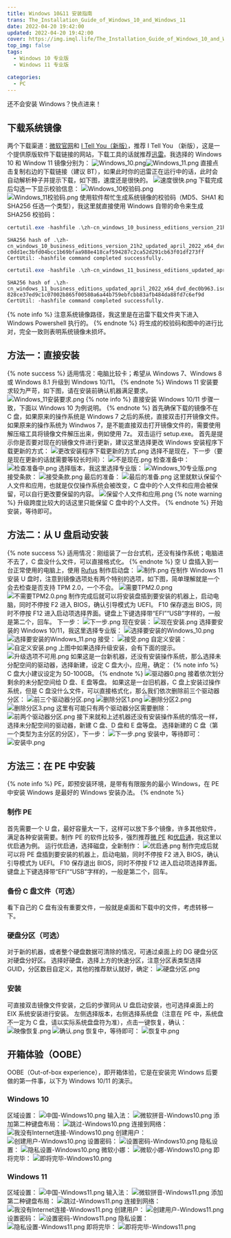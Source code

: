 ```yaml
---
title: Windows 10&11 安装指南
trans: The_Installation_Guide_of_Windows_10_and_Windows_11
date: 2022-04-20 19:42:00
updated: 2022-04-20 19:42:00
cover: https://img.imql.life/The_Installation_Guide_of_Windows_10_and_Windows_11.png
top_img: false
tags:
  - Windows 10 专业版
  - Windows 11 专业版

categories:
  - PC
---
```


还不会安装 Windows？快点进来！

<!-- more -->

## 下载系统镜像

两个下载渠道：[微软官网](https://www.microsoft.com/zh-cn/software-download)和 [I Tell You（新版）](https://next.itellyou.cn)，推荐 I Tell You （新版），这是一个提供原版软件下载链接的网站，下载工具的话就推荐[迅雷](https://www.xunlei.com/index.html)。我选择的 Windows 10 和 Window 11 镜像分别为：
![Windows_10.png](https://cdn.nlark.com/yuque/0/2022/png/8391941/1651659560634-78c2b510-72e4-4a6c-9b50-095436828f0f.png#clientId=u2d1b3fe9-8ada-4&crop=0&crop=0&crop=1&crop=1&from=drop&id=u8605fecb&name=Windows_10.png&originHeight=943&originWidth=1418&originalType=binary&ratio=1&rotation=0&showTitle=false&size=543635&status=done&style=shadow&taskId=uabce3a81-9989-492a-a6a0-fea62a6d852&title=)![Windows_11.png](https://cdn.nlark.com/yuque/0/2022/png/8391941/1651659895743-51419d41-657f-4dd9-91fa-f918dc44d301.png#clientId=u2d1b3fe9-8ada-4&crop=0&crop=0&crop=1&crop=1&from=drop&id=u510bfd37&name=Windows_11.png&originHeight=918&originWidth=1405&originalType=binary&ratio=1&rotation=0&showTitle=false&size=511058&status=done&style=shadow&taskId=u3727d541-53b2-42f4-98ac-9a48eb9316c&title=)
直接点击复制右边的下载链接（建议 BT），如果此时你的迅雷正在运行中的话，此时会自动解析种子并提示下载，如下图，速度还是很快的。
![速度很快.png](https://cdn.nlark.com/yuque/0/2022/png/8391941/1651660159504-f3ae79ef-bf41-4371-9a45-14a316af39f6.png#clientId=u2d1b3fe9-8ada-4&crop=0&crop=0&crop=1&crop=1&from=drop&id=ua8fd8adc&name=%E9%80%9F%E5%BA%A6%E5%BE%88%E5%BF%AB.png&originHeight=850&originWidth=1400&originalType=binary&ratio=1&rotation=0&showTitle=false&size=243272&status=done&style=shadow&taskId=u92d0368e-0afc-4e69-8dba-97df00c9eca&title=)
下载完成后勾选一下显示校验信息：
![Windows_10校验码.png](https://cdn.nlark.com/yuque/0/2022/png/8391941/1651661009433-b5600158-a04c-41ab-8f18-d14018fb2bf5.png#clientId=u2d1b3fe9-8ada-4&crop=0&crop=0&crop=1&crop=1&from=drop&id=u11711454&name=Windows_10%E6%A0%A1%E9%AA%8C%E7%A0%81.png&originHeight=939&originWidth=1401&originalType=binary&ratio=1&rotation=0&showTitle=false&size=426210&status=done&style=shadow&taskId=ub1a95fb1-135e-4eb3-bdc6-7cf4e5d8ab0&title=)![Windows_11校验码.png](https://cdn.nlark.com/yuque/0/2022/png/8391941/1651661179018-fdbd3357-2097-43ba-ab3f-0ad87dea1250.png#clientId=u2d1b3fe9-8ada-4&crop=0&crop=0&crop=1&crop=1&from=drop&id=u19772640&name=Windows_11%E6%A0%A1%E9%AA%8C%E7%A0%81.png&originHeight=938&originWidth=1406&originalType=binary&ratio=1&rotation=0&showTitle=false&size=352472&status=done&style=shadow&taskId=u2ccb9c90-4ce0-4a5c-b606-fc95ae4f347&title=)
使用软件帮忙生成系统镜像的校验码（MD5、SHA1 和 SHA256 任选一个类型），我这里就直接使用 Windows 自带的命令来生成 SHA256 校验码：

```powershell
certutil.exe -hashfile .\zh-cn_windows_10_business_editions_version_21h2_updated_april_2022_x64_dvd_b0024895.iso SHA256
```

```
SHA256 hash of .\zh-cn_windows_10_business_editions_version_21h2_updated_april_2022_x64_dvd_b0024895.iso:
c0dd1ec3bfd04bcc1b69bfaa988e418caf594287c2ca52d291cb63f01df273ff
CertUtil: -hashfile command completed successfully.
```

```powershell
certutil.exe -hashfile .\zh-cn_windows_11_business_editions_updated_april_2022_x64_dvd_dec0b963.iso SHA256
```

```
SHA256 hash of .\zh-cn_windows_11_business_editions_updated_april_2022_x64_dvd_dec0b963.iso:
828ce37ed9c1c07002b865f00580a6a44b759ebfcbb83afb484da88fd7c6ef9d
CertUtil: -hashfile command completed successfully.
```

{% note info %}
注意系统镜像路径，我这里是在迅雷下载文件夹下进入 Windows Powershell 执行的。
{% endnote %}
将生成的校验码和图中的进行比对，完全一致则表明系统镜像未损坏。

## 方法一：直接安装

{% note success %}
适用情况：电脑比较卡；希望从 Windows 7、Windows 8 或 Windows 8.1 升级到 Windows 10/11。
{% endnote %}
Windows 11 安装要求较为严苛，如下图，请在安装前确认机器满足要求。
![Windows_11安装要求.png](https://cdn.nlark.com/yuque/0/2022/png/8391941/1653192899024-76e7ce80-be4d-4db8-b1d1-314d8099b8da.png#clientId=ucd30f78d-a95b-4&crop=0&crop=0&crop=1&crop=1&from=drop&id=u264eb435&name=Windows_11%E5%AE%89%E8%A3%85%E8%A6%81%E6%B1%82.png&originHeight=553&originWidth=700&originalType=binary&ratio=1&rotation=0&showTitle=false&size=24051&status=done&style=shadow&taskId=uae901a8b-3806-4132-a098-21c2787d3cc&title=)
{% note info %}
直接安装 Windows 10/11 步骤一致，下面以 Windows 10 为例说明。
{% endnote %}
首先确保下载的镜像不在 C 盘，如果原来的操作系统是 Windows 7 之后的系统，直接双击打开镜像文件。
如果原来的操作系统为 Windwos 7，是不能直接双击打开镜像文件的，需要使用解压缩工具将镜像文件解压出来，例如使用 7z。
双击运行 setup.exe。
首先是提示你是否要对现在的镜像文件进行更新，建议这里选择更改 Windows 安装程序下载更新的方式：
![更改安装程序下载更新的方式.png](https://cdn.nlark.com/yuque/0/2022/png/8391941/1653193005835-83d5cd4b-2324-4c13-823c-cdcf06b905c5.png#clientId=ucd30f78d-a95b-4&crop=0&crop=0&crop=1&crop=1&from=drop&id=ud862c938&name=%E6%9B%B4%E6%94%B9%E5%AE%89%E8%A3%85%E7%A8%8B%E5%BA%8F%E4%B8%8B%E8%BD%BD%E6%9B%B4%E6%96%B0%E7%9A%84%E6%96%B9%E5%BC%8F.png&originHeight=552&originWidth=700&originalType=binary&ratio=1&rotation=0&showTitle=false&size=23462&status=done&style=shadow&taskId=u2f066937-21b0-4be9-87a0-8409343451e&title=)
选择不是现在，下一步（要是现在更新的话就需要等较长时间）：
![不是现在.png](https://cdn.nlark.com/yuque/0/2022/png/8391941/1653193063078-bf88bed3-365d-4c00-9991-04e7b12de126.png#clientId=ucd30f78d-a95b-4&crop=0&crop=0&crop=1&crop=1&from=drop&id=u9a88c2e0&name=%E4%B8%8D%E6%98%AF%E7%8E%B0%E5%9C%A8.png&originHeight=552&originWidth=700&originalType=binary&ratio=1&rotation=0&showTitle=false&size=28965&status=done&style=shadow&taskId=u0cde076a-0621-4e0a-952c-13e0a41ab96&title=)
检查准备中：
![检查准备中.png](https://cdn.nlark.com/yuque/0/2022/png/8391941/1651929570183-87074aba-6c4b-412d-bc3e-d40d7c2df046.png#clientId=uf28cda61-edb0-4&crop=0&crop=0.0656&crop=1&crop=1&from=paste&height=442&id=u909ec9cc&name=%E6%A3%80%E6%9F%A5%E5%87%86%E5%A4%87%E4%B8%AD.png&originHeight=553&originWidth=700&originalType=binary&ratio=1&rotation=0&showTitle=false&size=9632&status=done&style=shadow&taskId=uf52c8e7c-72f2-4999-bf49-cc43b118920&title=&width=560)
选择版本，我这里选择专业版：
![Windows_10专业版.png](https://cdn.nlark.com/yuque/0/2022/png/8391941/1653193158819-3475e366-f261-4b5e-afb4-d928c51206fb.png#clientId=ucd30f78d-a95b-4&crop=0&crop=0&crop=1&crop=1&from=drop&id=uc8325dc7&name=Windows_10%E4%B8%93%E4%B8%9A%E7%89%88.png&originHeight=444&originWidth=800&originalType=binary&ratio=1&rotation=0&showTitle=false&size=15959&status=done&style=shadow&taskId=u9fd3791e-ba44-41d5-a677-8e847bfae2d&title=)
接受条款：
![接受条款.png](https://cdn.nlark.com/yuque/0/2022/png/8391941/1653193303235-180773fc-25c6-4ed0-9120-b159c95c4a68.png#clientId=ucd30f78d-a95b-4&crop=0&crop=0&crop=1&crop=1&from=drop&id=u8c53764f&name=%E6%8E%A5%E5%8F%97%E6%9D%A1%E6%AC%BE.png&originHeight=553&originWidth=700&originalType=binary&ratio=1&rotation=0&showTitle=false&size=20018&status=done&style=shadow&taskId=u20091a91-83ca-44cb-8d94-7571172b594&title=)
最后的准备：
![最后的准备.png](https://cdn.nlark.com/yuque/0/2022/png/8391941/1651929833265-e34e0788-a74f-4480-b193-e6264b68280f.png#clientId=uf28cda61-edb0-4&crop=0&crop=0.0519&crop=1&crop=1&from=paste&height=443&id=u95e11105&name=%E6%9C%80%E5%90%8E%E7%9A%84%E5%87%86%E5%A4%87.png&originHeight=554&originWidth=700&originalType=binary&ratio=1&rotation=0&showTitle=false&size=13040&status=done&style=shadow&taskId=uf73faea4-0ce2-4f42-8d44-36261a48732&title=&width=560)
这里就默认保留个人文件和应用，也就是仅仅操作系统会被改变，C 盘中的个人文件和应用会被保留，可以自行更改要保留的内容。
![保留个人文件和应用.png](https://cdn.nlark.com/yuque/0/2022/png/8391941/1653193522992-60c5719a-8ab7-48a7-9fd5-9722e8981a26.png#clientId=ucd30f78d-a95b-4&crop=0&crop=0&crop=1&crop=1&from=drop&id=ubcc5ca76&name=%E4%BF%9D%E7%95%99%E4%B8%AA%E4%BA%BA%E6%96%87%E4%BB%B6%E5%92%8C%E5%BA%94%E7%94%A8.png&originHeight=552&originWidth=700&originalType=binary&ratio=1&rotation=0&showTitle=false&size=20361&status=done&style=shadow&taskId=u9e7def5d-7cf2-4f4a-b469-dd91fcc85c4&title=)
{% note warning %}
升级跨度比较大的话这里只能保留 C 盘中的个人文件。
{% endnote %}
开始安装，等待即可。

## 方法二：从 U 盘启动安装

{% note success %}
适用情况：刚组装了一台台式机，还没有操作系统；电脑进不去了，C 盘没什么文件，可以直接格式化。
{% endnote %}
空 U 盘插入到一台正常使用的电脑上，使用 [Rufus](https://rufus.ie/) 制作启动盘：
![制作.png](https://cdn.nlark.com/yuque/0/2022/png/8391941/1651663609040-eeb75f62-6ede-46e0-9f45-a0fdcae4ae6b.png#clientId=u2d1b3fe9-8ada-4&crop=0&crop=0&crop=1&crop=1&from=drop&id=u74261633&name=%E5%88%B6%E4%BD%9C.png&originHeight=758&originWidth=481&originalType=binary&ratio=1&rotation=0&showTitle=false&size=1461590&status=done&style=shadow&taskId=u97d916b9-5a69-4e07-b75d-0cff6b7937e&title=)
在制作 Windows 11 安装 U 盘时，注意到镜像选项处有两个特别的选项，如下图，简单理解就是一个会去检查是否支持 TPM 2.0，一个不会。
![需要TPM2.0.png](https://cdn.nlark.com/yuque/0/2022/png/8391941/1653193606115-08ee5ad1-4482-4411-9f43-a3d94329a7fa.png#clientId=ue905bb14-f39c-4&crop=0&crop=0&crop=1&crop=1&from=drop&id=uca5d64a5&name=%E9%9C%80%E8%A6%81TPM2.0.png&originHeight=751&originWidth=475&originalType=binary&ratio=1&rotation=0&showTitle=false&size=34676&status=done&style=shadow&taskId=u60608b93-4cd2-405a-958c-0b2a7c453d8&title=)
![不需要TPM2.0.png](https://cdn.nlark.com/yuque/0/2022/png/8391941/1653193654993-3b22bb5a-7dc2-4b66-8c43-53a51c882f30.png#clientId=ue905bb14-f39c-4&crop=0&crop=0&crop=1&crop=1&from=drop&id=uc09abd0e&name=%E4%B8%8D%E9%9C%80%E8%A6%81TPM2.0.png&originHeight=751&originWidth=475&originalType=binary&ratio=1&rotation=0&showTitle=false&size=34548&status=done&style=shadow&taskId=u0e85fa55-1dca-4332-9656-fa4d9ea7c6d&title=)
制作完成后就可以将安装盘插到要安装的机器上，启动电脑，同时不停按 F2 进入 BIOS，确认引导模式为 UEFI。
F10 保存退出 BIOS，同时不停按 F12 进入启动项选择界面。键盘上下键选择带“EFI”“USB”字样的，一般是第二个，回车。
下一步：
![下一步.png](https://cdn.nlark.com/yuque/0/2022/png/8391941/1651666953977-0aae1d40-08e7-40af-af04-337c1d4e6c8e.png#clientId=u2d1b3fe9-8ada-4&crop=0&crop=0&crop=1&crop=1&from=drop&id=u38744114&name=%E4%B8%8B%E4%B8%80%E6%AD%A5.png&originHeight=768&originWidth=1024&originalType=binary&ratio=1&rotation=0&showTitle=false&size=18721&status=done&style=shadow&taskId=ucfb34257-a8a5-4c59-8119-997a9b86734&title=)
现在安装：
![现在安装.png](https://cdn.nlark.com/yuque/0/2022/png/8391941/1651666985512-1d2f7446-2a36-4060-b140-d74e8d6eb5ac.png#clientId=u2d1b3fe9-8ada-4&crop=0&crop=0&crop=1&crop=1&from=drop&id=u135784e0&name=%E7%8E%B0%E5%9C%A8%E5%AE%89%E8%A3%85.png&originHeight=768&originWidth=1024&originalType=binary&ratio=1&rotation=0&showTitle=false&size=14823&status=done&style=shadow&taskId=u30fe95ae-321c-4116-9abe-9c5c2d47034&title=)
选择要安装的 Windows 10/11，我这里选择专业版：
![选择要安装的Windows_10.png](https://cdn.nlark.com/yuque/0/2022/png/8391941/1652000625203-c323b6a7-cc04-40f8-9117-f055711282c8.png#clientId=u25500315-2f03-4&crop=0&crop=0&crop=1&crop=1&from=drop&id=u90542401&name=%E9%80%89%E6%8B%A9%E8%A6%81%E5%AE%89%E8%A3%85%E7%9A%84Windows_10.png&originHeight=768&originWidth=1024&originalType=binary&ratio=1&rotation=0&showTitle=false&size=23201&status=done&style=shadow&taskId=u817af7f7-49f9-43f6-9621-4ec0c076b4e&title=)
![选择要安装的Windows_11.png](https://cdn.nlark.com/yuque/0/2022/png/8391941/1652000584813-28f10e4a-63bd-46a0-a857-f752eaa9823a.png#clientId=u25500315-2f03-4&crop=0&crop=0&crop=1&crop=1&from=drop&id=udb94d5d8&name=%E9%80%89%E6%8B%A9%E8%A6%81%E5%AE%89%E8%A3%85%E7%9A%84Windows_11.png&originHeight=768&originWidth=1024&originalType=binary&ratio=1&rotation=0&showTitle=false&size=21648&status=done&style=shadow&taskId=u27ebef8e-1cce-4c8b-a997-470c44f6fab&title=)
接受：
![接受.png](https://cdn.nlark.com/yuque/0/2022/png/8391941/1651667177546-d4f61cb9-33be-47e7-859c-e00fcb967923.png#clientId=u2d1b3fe9-8ada-4&crop=0&crop=0&crop=1&crop=1&from=drop&id=u18ec5031&name=%E6%8E%A5%E5%8F%97.png&originHeight=768&originWidth=1024&originalType=binary&ratio=1&rotation=0&showTitle=false&size=25455&status=done&style=shadow&taskId=u822cb7ec-b3ff-41ab-a816-1eecf0fe9c8&title=)
自定义安装：
![自定义安装.png](https://cdn.nlark.com/yuque/0/2022/png/8391941/1651667319040-bd584284-e875-46ee-80fc-990d068621f5.png#clientId=u2d1b3fe9-8ada-4&crop=0&crop=0&crop=1&crop=1&from=drop&id=u05ddd54f&name=%E8%87%AA%E5%AE%9A%E4%B9%89%E5%AE%89%E8%A3%85.png&originHeight=768&originWidth=1024&originalType=binary&ratio=1&rotation=0&showTitle=false&size=25204&status=done&style=shadow&taskId=u26f72a5f-903c-4fa0-bb4b-05772c56ebd&title=)
上图中如果选择升级安装，会有下面的提示。
![升级选项不可用.png](https://cdn.nlark.com/yuque/0/2022/png/8391941/1651667466406-0ce1099d-b028-4020-b177-5ecd982d7d7a.png#clientId=u2d1b3fe9-8ada-4&crop=0&crop=0&crop=1&crop=1&from=drop&id=uf6a4ada6&name=%E5%8D%87%E7%BA%A7%E9%80%89%E9%A1%B9%E4%B8%8D%E5%8F%AF%E7%94%A8.png&originHeight=768&originWidth=1024&originalType=binary&ratio=1&rotation=0&showTitle=false&size=23407&status=done&style=shadow&taskId=u53bbbb5d-91f9-41f6-b866-0e3ae1fd24b&title=)
如果这是一台新机器，还没有安装操作系统，那么选择未分配空间的驱动器，选择新建，设定 C 盘大小，应用，确定：
{% note info %}
C 盘大小建议设定为 50-100GB。
{% endnote %}
![驱动器0.png](https://cdn.nlark.com/yuque/0/2022/png/8391941/1651668483942-c42b7eca-c1bb-448f-9402-82d3ca4321cf.png#clientId=u2d1b3fe9-8ada-4&crop=0&crop=0&crop=1&crop=1&from=drop&id=u84881da0&name=%E9%A9%B1%E5%8A%A8%E5%99%A80.png&originHeight=768&originWidth=1024&originalType=binary&ratio=1&rotation=0&showTitle=false&size=42267&status=done&style=shadow&taskId=u448df626-86ae-408d-842a-c8affc67827&title=)
接着依次划分剩余的未分配空间给 D 盘、E 盘等盘。
如果这是一台旧机器，C 盘上安装过操作系统，但是 C 盘没什么文件，可以直接格式化，那么我们依次删除前三个驱动器分区：
![前三个驱动器分区.png](https://cdn.nlark.com/yuque/0/2022/png/8391941/1651669186168-cb3a099b-3c79-4f5e-963d-ec9957045ebc.png#clientId=u2d1b3fe9-8ada-4&crop=0&crop=0&crop=1&crop=1&from=drop&id=u363d1ea7&name=%E5%89%8D%E4%B8%89%E4%B8%AA%E9%A9%B1%E5%8A%A8%E5%99%A8%E5%88%86%E5%8C%BA.png&originHeight=350&originWidth=1024&originalType=binary&ratio=1&rotation=0&showTitle=false&size=19117&status=done&style=shadow&taskId=u1316c250-2b84-4bc8-861b-4613a175332&title=)
![删除分区1.png](https://cdn.nlark.com/yuque/0/2022/png/8391941/1651669063487-32307c18-690a-4d1f-9bce-b77683f3ed87.png#clientId=u2d1b3fe9-8ada-4&crop=0&crop=0&crop=1&crop=1&from=drop&id=u72685fab&name=%E5%88%A0%E9%99%A4%E5%88%86%E5%8C%BA1.png&originHeight=768&originWidth=1024&originalType=binary&ratio=1&rotation=0&showTitle=false&size=44335&status=done&style=shadow&taskId=u03981833-0955-45a3-81af-19bf96eb446&title=)
![删除分区2.png](https://cdn.nlark.com/yuque/0/2022/png/8391941/1651669143415-df7e3741-1493-42a1-9fcf-cd1f02ec0505.png#clientId=u2d1b3fe9-8ada-4&crop=0&crop=0&crop=1&crop=1&from=drop&id=u12c1eaa5&name=%E5%88%A0%E9%99%A4%E5%88%86%E5%8C%BA2.png&originHeight=768&originWidth=1024&originalType=binary&ratio=1&rotation=0&showTitle=false&size=47958&status=done&style=shadow&taskId=u807524fb-78f9-4f7a-b465-932d324d86c&title=)
![删除分区3.png](https://cdn.nlark.com/yuque/0/2022/png/8391941/1651669236956-4707fb87-dab8-44db-aced-f2d95639fbce.png#clientId=u2d1b3fe9-8ada-4&crop=0&crop=0&crop=1&crop=1&from=drop&id=uacfd0aa9&name=%E5%88%A0%E9%99%A4%E5%88%86%E5%8C%BA3.png&originHeight=768&originWidth=1024&originalType=binary&ratio=1&rotation=0&showTitle=false&size=44719&status=done&style=shadow&taskId=u3534baa5-1694-450e-b5f1-bae766fc73b&title=)
这里有可能只有两个驱动器分区需要删除：
![前两个驱动器分区.png](https://cdn.nlark.com/yuque/0/2022/png/8391941/1656856044344-039848eb-e12e-444f-b7e3-4753606f2ced.png#clientId=ud6b5db4f-65fc-4&crop=0&crop=0&crop=1&crop=1&from=drop&id=u96be2b02&name=%E5%89%8D%E4%B8%A4%E4%B8%AA%E9%A9%B1%E5%8A%A8%E5%99%A8%E5%88%86%E5%8C%BA.png&originHeight=354&originWidth=1024&originalType=binary&ratio=1&rotation=0&showTitle=false&size=16723&status=done&style=shadow&taskId=uc599162f-fe5a-48c5-bd1c-cf0adb608cb&title=)
接下来就和上述机器还没有安装操作系统的情况一样，选择未分配空间的驱动器，新建 C 盘、D 盘和 E 盘等盘。
选择新建的 C 盘（第一个类型为主分区的分区），下一步：
![下一步.png](https://cdn.nlark.com/yuque/0/2022/png/8391941/1651670587270-5e7dd40b-0258-4ea9-8114-601becf882a6.png#clientId=u2d1b3fe9-8ada-4&crop=0&crop=0&crop=1&crop=1&from=drop&id=u64a3182b&name=%E4%B8%8B%E4%B8%80%E6%AD%A5.png&originHeight=350&originWidth=1024&originalType=binary&ratio=1&rotation=0&showTitle=false&size=19121&status=done&style=shadow&taskId=u00316862-ef71-4796-96fd-13f34a0fccc&title=)
安装中，等待即可：
![安装中.png](https://cdn.nlark.com/yuque/0/2022/png/8391941/1651670657474-4b65b90e-9da2-4c7b-a7a0-10097ed03459.png#clientId=u2d1b3fe9-8ada-4&crop=0&crop=0&crop=1&crop=1&from=drop&id=u83558058&name=%E5%AE%89%E8%A3%85%E4%B8%AD.png&originHeight=768&originWidth=1024&originalType=binary&ratio=1&rotation=0&showTitle=false&size=16262&status=done&style=shadow&taskId=ueee0768b-0bc4-40fe-a43b-d133ae43d71&title=)

## 方法三：在 PE 中安装

{% note info %}
PE，即预安装环境，是带有有限服务的最小 Windows，在 PE 中安装 Windows 是最好的 Windows 安装办法。
{% endnote %}

### 制作 PE

首先需要一个 U 盘，最好容量大一下，这样可以放下多个镜像，许多其他软件，满足各种安装需要。制作 PE 的软件比较多，强烈推荐[微 PE](https://www.wepe.com.cn/) 和[优启通](https://www.upe.net/)，我这里以优启通为例。
运行优启通，选择磁盘，全新制作：
![优启通.png](https://cdn.nlark.com/yuque/0/2022/png/8391941/1652611714998-88aab7ff-7b9d-4c37-84c5-f677fc85e966.png#clientId=u48142328-cb64-4&crop=0&crop=0&crop=1&crop=1&from=drop&id=uc6d0a530&name=%E4%BC%98%E5%90%AF%E9%80%9A.png&originHeight=500&originWidth=728&originalType=binary&ratio=1&rotation=0&showTitle=false&size=62970&status=done&style=shadow&taskId=ub5810b1d-d007-4311-bc15-4722dc2b0f2&title=)
制作完成后就可以将 PE 盘插到要安装的机器上，启动电脑，同时不停按 F2 进入 BIOS，确认引导模式为 UEFI。
F10 保存退出 BIOS，同时不停按 F12 进入启动项选择界面。键盘上下键选择带“EFI”“USB”字样的，一般是第二个，回车。

### 备份 C 盘文件（可选）

看下自己的 C 盘有没有重要文件，一般就是桌面和下载中的文件，考虑转移一下。

### 硬盘分区（可选）

对于新的机器，或者整个硬盘数据可清除的情况，可通过桌面上的 DG 硬盘分区对硬盘分好区。
选择好硬盘，选择上方的快速分区，注意分区表类型选择 GUID，分区数目自定义，其他的推荐默认就好，确定：
![硬盘分区.png](https://cdn.nlark.com/yuque/0/2022/png/8391941/1652615567099-39c6ad96-3b70-483b-9d60-af8297c77cab.png#clientId=u48142328-cb64-4&crop=0&crop=0&crop=1&crop=1&from=drop&id=uc2116cad&name=%E7%A1%AC%E7%9B%98%E5%88%86%E5%8C%BA.png&originHeight=468&originWidth=686&originalType=binary&ratio=1&rotation=0&showTitle=false&size=18742&status=done&style=shadow&taskId=u7fad30b7-e4c9-45d2-bcba-43849094a18&title=)

### 安装

可直接双击镜像文件安装，之后的步骤同从 U 盘启动安装，也可选择桌面上的 EIX 系统安装进行安装。
左侧选择版本，右侧选择系统盘（注意在 PE 中，系统盘不一定为 C 盘，请以实际系统盘盘符为准），点击一键恢复，确认：
![映像恢复.png](https://cdn.nlark.com/yuque/0/2022/png/8391941/1652616740965-39e1a03f-3e62-49d6-8c0a-adff34c1f2f3.png#clientId=u48142328-cb64-4&crop=0&crop=0&crop=1&crop=1&from=drop&id=uf93e0794&name=%E6%98%A0%E5%83%8F%E6%81%A2%E5%A4%8D.png&originHeight=768&originWidth=1024&originalType=binary&ratio=1&rotation=0&showTitle=false&size=84707&status=done&style=shadow&taskId=u26c0d6ad-1788-4311-9cea-5a6da9f7649&title=)
![确认.png](https://cdn.nlark.com/yuque/0/2022/png/8391941/1652616891741-7dcb9511-9bc0-4a07-8421-99447fa48f25.png#clientId=u48142328-cb64-4&crop=0.0028&crop=0.0033&crop=1&crop=1&from=drop&height=303&id=u0c70b140&name=%E7%A1%AE%E8%AE%A4.png&originHeight=304&originWidth=360&originalType=binary&ratio=1&rotation=0&showTitle=false&size=14355&status=done&style=shadow&taskId=u8a2535e0-b462-4186-8066-9c3071e9a14&title=&width=359)
恢复中，等待即可：
![恢复中.png](https://cdn.nlark.com/yuque/0/2022/png/8391941/1652617017317-6311a68c-1bbc-4d10-87db-128a38cedc56.png#clientId=u48142328-cb64-4&crop=0&crop=0&crop=1&crop=1&from=drop&id=ud8d6b1dc&name=%E6%81%A2%E5%A4%8D%E4%B8%AD.png&originHeight=768&originWidth=1024&originalType=binary&ratio=1&rotation=0&showTitle=false&size=94337&status=done&style=shadow&taskId=u3b2677a9-de9a-42b3-bdef-6bfbb6467af&title=)

## 开箱体验（OOBE）

OOBE（Out-of-box experience），即开箱体验，它是在安装完 Windows 后要做的第一件事，以下为 Windows 10/11 的演示。

### Windows 10

区域设置：
![中国-Windows10.png](https://cdn.nlark.com/yuque/0/2022/png/8391941/1652538392392-3322d42d-f3f3-47a2-a109-55672a9f4294.png#clientId=u7af6d2bf-6034-4&crop=0&crop=0&crop=1&crop=1&from=drop&id=u9120e9e4&name=%E4%B8%AD%E5%9B%BD-Windows10.png&originHeight=768&originWidth=1024&originalType=binary&ratio=1&rotation=0&showTitle=false&size=24022&status=done&style=shadow&taskId=u4a9e96a4-1599-47d0-b117-d9d087fc0fa&title=)
输入法：
![微软拼音-Windows10.png](https://cdn.nlark.com/yuque/0/2022/png/8391941/1652537798009-3758dfd8-c170-45e2-82cd-8a4e35df0b05.png#clientId=u7af6d2bf-6034-4&crop=0&crop=0&crop=1&crop=1&from=drop&id=ubeb27a3b&name=%E5%BE%AE%E8%BD%AF%E6%8B%BC%E9%9F%B3-Windows10.png&originHeight=768&originWidth=1024&originalType=binary&ratio=1&rotation=0&showTitle=false&size=18232&status=done&style=shadow&taskId=uba37b625-5387-49ae-87db-7fe2cd9ed1b&title=)
添加第二种键盘布局：
![跳过-Windows10.png](https://cdn.nlark.com/yuque/0/2022/png/8391941/1652537857599-c97b7d4a-867d-461f-a713-bdedad9e42c7.png#clientId=u7af6d2bf-6034-4&crop=0&crop=0&crop=1&crop=1&from=drop&id=ub0e60b7d&name=%E8%B7%B3%E8%BF%87-Windows10.png&originHeight=768&originWidth=1024&originalType=binary&ratio=1&rotation=0&showTitle=false&size=20049&status=done&style=shadow&taskId=ub8e190ef-ac46-42c5-ba54-529bd9ec857&title=)
连接到网络：
![我没有Internet连接-Windows10.png](https://cdn.nlark.com/yuque/0/2022/png/8391941/1652538018165-3318a416-bb86-4790-8db9-5ee819707b6f.png#clientId=u7af6d2bf-6034-4&crop=0&crop=0&crop=1&crop=1&from=drop&id=u7d0b89d5&name=%E6%88%91%E6%B2%A1%E6%9C%89Internet%E8%BF%9E%E6%8E%A5-Windows10.png&originHeight=768&originWidth=1024&originalType=binary&ratio=1&rotation=0&showTitle=false&size=14506&status=done&style=shadow&taskId=uae178121-6c83-49d7-bb29-4206e27a507&title=)
创建用户：
![创建用户-Windows10.png](https://cdn.nlark.com/yuque/0/2022/png/8391941/1652538190279-75c510e2-fdba-403e-8a6e-6bff6620048a.png#clientId=u7af6d2bf-6034-4&crop=0&crop=0&crop=1&crop=1&from=drop&id=u98890ea7&name=%E5%88%9B%E5%BB%BA%E7%94%A8%E6%88%B7-Windows10.png&originHeight=768&originWidth=1024&originalType=binary&ratio=1&rotation=0&showTitle=false&size=22012&status=done&style=shadow&taskId=ue7d82002-37d5-4f21-85a1-8a768e04c65&title=)
设置密码：
![设置密码-Windows10.png](https://cdn.nlark.com/yuque/0/2022/png/8391941/1652538225072-2b67f48d-b62f-411e-8b72-e45e4f2d5afb.png#clientId=u7af6d2bf-6034-4&crop=0&crop=0&crop=1&crop=1&from=drop&id=u96d74a3a&name=%E8%AE%BE%E7%BD%AE%E5%AF%86%E7%A0%81-Windows10.png&originHeight=768&originWidth=1024&originalType=binary&ratio=1&rotation=0&showTitle=false&size=22250&status=done&style=shadow&taskId=uca876d54-ca9c-4bee-9ed0-612f57ce35f&title=)
隐私设置：
![隐私设置-Windows10.png](https://cdn.nlark.com/yuque/0/2022/png/8391941/1652538252509-83130498-1be8-4e36-9d60-491423782141.png#clientId=u7af6d2bf-6034-4&crop=0&crop=0&crop=1&crop=1&from=drop&id=uf5c79f4b&name=%E9%9A%90%E7%A7%81%E8%AE%BE%E7%BD%AE-Windows10.png&originHeight=768&originWidth=1024&originalType=binary&ratio=1&rotation=0&showTitle=false&size=72278&status=done&style=shadow&taskId=u3efeb6ca-7be7-4a6a-9792-7b1fd05a4df&title=)
微软小娜：
![微软小娜-Windows10.png](https://cdn.nlark.com/yuque/0/2022/png/8391941/1652538278031-64088851-651d-4c38-9444-89386765c6c6.png#clientId=u7af6d2bf-6034-4&crop=0&crop=0&crop=1&crop=1&from=drop&id=u9498b221&name=%E5%BE%AE%E8%BD%AF%E5%B0%8F%E5%A8%9C-Windows10.png&originHeight=768&originWidth=1024&originalType=binary&ratio=1&rotation=0&showTitle=false&size=71355&status=done&style=shadow&taskId=u90620a71-da17-4c26-ae84-4d06519e0cb&title=)
即将完毕：
![即将完毕-Windows10.png](https://cdn.nlark.com/yuque/0/2022/png/8391941/1652538325416-24b2220b-8d26-4774-851e-8417f7f71b4c.png#clientId=u7af6d2bf-6034-4&crop=0&crop=0&crop=1&crop=1&from=drop&id=u8ecb6b87&name=%E5%8D%B3%E5%B0%86%E5%AE%8C%E6%AF%95-Windows10.png&originHeight=768&originWidth=1024&originalType=binary&ratio=1&rotation=0&showTitle=false&size=13070&status=done&style=shadow&taskId=u170396ca-1ebd-49b2-bf2f-5d2ef2f827c&title=)

### Windows 11

区域设置：
![中国-Windows11.png](https://cdn.nlark.com/yuque/0/2022/png/8391941/1652538491495-71e657eb-7be2-4a18-9029-7e84bc9f8415.png#clientId=u7af6d2bf-6034-4&crop=0&crop=0&crop=1&crop=1&from=drop&id=u3dcf6a28&name=%E4%B8%AD%E5%9B%BD-Windows11.png&originHeight=768&originWidth=1024&originalType=binary&ratio=1&rotation=0&showTitle=false&size=176519&status=done&style=shadow&taskId=u2bbb9ace-53e4-4d07-966d-8c8b0e12fa2&title=)
输入法：
![微软拼音-Windows11.png](https://cdn.nlark.com/yuque/0/2022/png/8391941/1652538568726-88f7bbad-231f-44e7-a945-a18a718f2ce3.png#clientId=u7af6d2bf-6034-4&crop=0&crop=0&crop=1&crop=1&from=drop&id=u149d6bc2&name=%E5%BE%AE%E8%BD%AF%E6%8B%BC%E9%9F%B3-Windows11.png&originHeight=768&originWidth=1024&originalType=binary&ratio=1&rotation=0&showTitle=false&size=168102&status=done&style=shadow&taskId=u5c8b2263-040d-4d42-a0e9-f36bae9de56&title=)
添加第二种键盘布局：
![跳过-Windows11.png](https://cdn.nlark.com/yuque/0/2022/png/8391941/1652538624015-ab78e45e-d4a6-47d6-a67b-9b627759b696.png#clientId=u7af6d2bf-6034-4&crop=0&crop=0&crop=1&crop=1&from=drop&id=u1b9e32ca&name=%E8%B7%B3%E8%BF%87-Windows11.png&originHeight=768&originWidth=1024&originalType=binary&ratio=1&rotation=0&showTitle=false&size=167249&status=done&style=shadow&taskId=u578a0f6b-ba2b-4681-966f-8b688f964d4&title=)
连接到网络：
![我没有Internet连接-Windows11.png](https://cdn.nlark.com/yuque/0/2022/png/8391941/1652538675625-714f690e-e247-4660-b269-eac664eb0790.png#clientId=u7af6d2bf-6034-4&crop=0&crop=0&crop=1&crop=1&from=drop&id=u9a6b0c74&name=%E6%88%91%E6%B2%A1%E6%9C%89Internet%E8%BF%9E%E6%8E%A5-Windows11.png&originHeight=768&originWidth=1024&originalType=binary&ratio=1&rotation=0&showTitle=false&size=176289&status=done&style=shadow&taskId=ud5be2af2-2eb3-4b1e-b8ee-0f7bcc50823&title=)
创建用户：
![创建用户-Windows11.png](https://cdn.nlark.com/yuque/0/2022/png/8391941/1652538760477-ea30ed40-c4e1-4e94-a75f-9e2ce44a394a.png#clientId=u7af6d2bf-6034-4&crop=0&crop=0&crop=1&crop=1&from=drop&id=ua17c48c6&name=%E5%88%9B%E5%BB%BA%E7%94%A8%E6%88%B7-Windows11.png&originHeight=768&originWidth=1024&originalType=binary&ratio=1&rotation=0&showTitle=false&size=166728&status=done&style=shadow&taskId=ue69bbf98-1a8d-4ec3-961f-4747b9fa60a&title=)
设置密码：
![设置密码-Windows11.png](https://cdn.nlark.com/yuque/0/2022/png/8391941/1652538876217-61d01af8-3651-4494-8734-df7f197a6126.png#clientId=u7af6d2bf-6034-4&crop=0&crop=0&crop=1&crop=1&from=drop&id=uc3f12f0e&name=%E8%AE%BE%E7%BD%AE%E5%AF%86%E7%A0%81-Windows11.png&originHeight=768&originWidth=1024&originalType=binary&ratio=1&rotation=0&showTitle=false&size=167293&status=done&style=shadow&taskId=u4bf30355-af93-40af-8f12-df5dcfe5d35&title=)
隐私设置：
![隐私设置-Windows11.png](https://cdn.nlark.com/yuque/0/2022/png/8391941/1652538936125-62d615f3-def3-499c-a3fd-144ba47acc60.png#clientId=u7af6d2bf-6034-4&crop=0&crop=0&crop=1&crop=1&from=drop&id=u6feb1400&name=%E9%9A%90%E7%A7%81%E8%AE%BE%E7%BD%AE-Windows11.png&originHeight=768&originWidth=1024&originalType=binary&ratio=1&rotation=0&showTitle=false&size=203694&status=done&style=shadow&taskId=u5a2549c7-c69f-4f87-9355-b0a92eaa43e&title=)
即将完毕：
![即将完毕-Windows11.png](https://cdn.nlark.com/yuque/0/2022/png/8391941/1652539030460-a8d70f98-b896-43d6-aeda-7d3217c86781.png#clientId=u7af6d2bf-6034-4&crop=0&crop=0&crop=1&crop=1&from=drop&id=u690e558e&name=%E5%8D%B3%E5%B0%86%E5%AE%8C%E6%AF%95-Windows11.png&originHeight=768&originWidth=1024&originalType=binary&ratio=1&rotation=0&showTitle=false&size=188518&status=done&style=shadow&taskId=u69fe2e15-84cf-4b0d-8e7b-69628e53065&title=)
